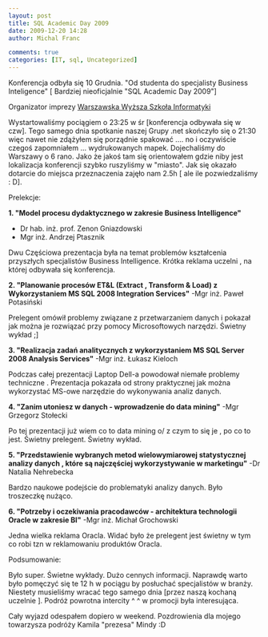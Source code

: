 ```yaml
---
layout: post
title: SQL Academic Day 2009
date: 2009-12-20 14:28
author: Michal Franc

comments: true
categories: [IT, sql, Uncategorized]
---
```

Konferencja odbyła się 10 Grudnia. "Od studenta do specjalisty Business Inteligence" [ Bardziej nieoficjalnie "SQL Academic Day 2009"]

Organizator imprezy <a href="http://www.wwsi.edu.pl/">Warszawska Wyższa Szkoła Informatyki</a>

Wystartowaliśmy pociągiem o 23:25 w śr [konferencja odbywała się w czw]. Tego samego dnia spotkanie naszej Grupy .net skończyło się o 21:30 więc nawet nie zdążyłem się porządnie spakować .... no i oczywiście czegoś zapomniałem ... wydrukowanych mapek. Dojechaliśmy do Warszawy o 6 rano. Jako że jakoś tam się orientowałem gdzie niby jest lokalizacja konferencji szybko ruszyliśmy w "miasto". Jak się okazało dotarcie do miejsca przeznaczenia zajęło nam 2.5h [ ale ile pozwiedzaliśmy : D].


Prelekcje:

<strong>1. "Model procesu dydaktycznego w zakresie Business Intelligence"</strong>
- Dr hab. inż. prof. Zenon Gniazdowski
- Mgr inż. Andrzej Ptasznik

Dwu Częściowa prezentacja była na temat problemów kształcenia przyszłych specjalistów Business Intelligence. Krótka reklama uczelni , na której odbywała się konferencja.

<strong>2. "Planowanie procesów ET&amp;L (Extract , Transform &amp; Load) z Wykorzystaniem MS SQL 2008 Integration Services"</strong>
-Mgr inż. Paweł Potasiński

Prelegent omówił problemy związane z przetwarzaniem danych i pokazał jak można je rozwiązać przy pomocy Microsoftowych narzędzi. Świetny wykład ;]

<strong>3. "Realizacja zadań analitycznych z wykorzystaniem MS SQL Server 2008 Analysis Services"</strong>
-Mgr inż. Łukasz Kieloch

Podczas całej prezentacji Laptop Dell-a powodował niemałe problemy techniczne . Prezentacja pokazała od strony praktycznej jak można wykorzystać MS-owe narzędzie do wykonywania analiz danych.

<strong>4. "Zanim utoniesz w danych - wprowadzenie do data mining"</strong>
-Mgr Grzegorz Stołecki

Po tej prezentacji już wiem co to data mining o/ z czym to się je , po co to jest.
Świetny prelegent. Świetny wykład.

<strong>5. "Przedstawienie wybranych metod wielowymiarowej statystycznej analizy danych , które są najczęściej wykorzystywanie w marketingu"</strong>
-Dr Natalia Nehrebecka

Bardzo naukowe podejście do problematyki analizy danych. Było troszeczkę nużąco.

<strong>6. "Potrzeby i oczekiwania pracodawców - architektura technologii Oracle w zakresie BI"</strong>
-Mgr inż. Michał Grochowski

Jedna wielka reklama Oracla. Widać było że prelegent jest świetny w tym co robi tzn w reklamowaniu produktów Oracla.


Podsumowanie:

Było super. Świetne wykłady. Dużo cennych informacji. Naprawdę warto było pomęczyć się te 12 h w pociągu by posłuchać specjalistów w branży. Niestety musieliśmy wracać tego samego dnia [przez naszą kochaną uczelnie ].  Podróż powrotna intercity ^ ^ w promocji była interesująca.

Cały wyjazd odespałem dopiero w weekend.
Pozdrowienia dla mojego towarzysza podróży Kamila "prezesa" Mindy :D
